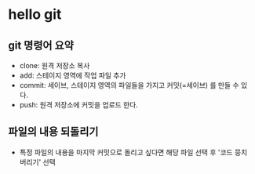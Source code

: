 # hello git

## git 명령어 요약

-   clone: 원격 저장소 복사
-   add: 스테이지 영역에 작업 파일 추가
-   commit: 세이브, 스테이지 영역의 파일들을 가지고 커밋(=세이브) 를 만들 수 있다.
-   push: 원격 저장소에 커밋을 업로드 한다.

## 파일의 내용 되돌리기

-   특정 파일의 내용을 마지막 커밋으로 돌리고 싶다면 해당 파일 선택 후 '코드 뭉치 버리기' 선택
